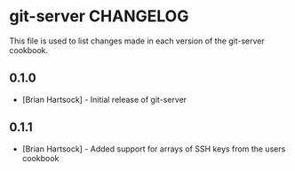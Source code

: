 git-server CHANGELOG
=========================

This file is used to list changes made in each version of the git-server cookbook.

0.1.0
-----
- [Brian Hartsock] - Initial release of git-server


0.1.1
-----
- [Brian Hartsock] - Added support for arrays of SSH keys from the users cookbook

